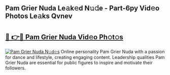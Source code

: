 ## Pam Grier Nuda Le𝚊k𝚎d N𝚞𝚍e - Part-6py Vid𝚎o Photos Le𝚊ks Qvnev

# <h2><a href="http://fbdjhvs.evod.top/?m=Pam+Grier+Nuda">🔗 👉🔴 Pam Grier Nuda Vid𝚎o Ph𝚘t𝚘s</a></h2>

[![Pam Grier Nuda N𝚞d𝚎s](https://i.imgur.com/8V9OHl7.gif)](http://fbdjhvs.evod.top/?m=Pam+Grier+Nuda)
Online personality Pam Grier Nuda with a passion for dance and lifestyle, creating engaging content. Leadership qualities Pam Grier Nuda are essential for public figures to inspire and motivate their followers. 
